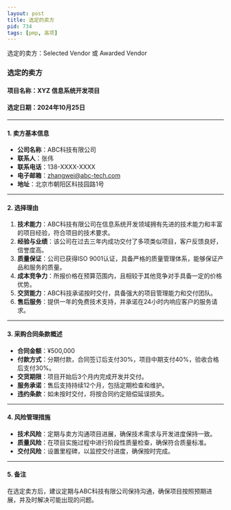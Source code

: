 ```yaml
---
layout: post
title: 选定的卖方
pid: 734
tags: [pmp, 高项]
---
```


选定的卖方：Selected Vendor 或 Awarded Vendor

### **选定的卖方**

#### **项目名称**：XYZ 信息系统开发项目

#### **选定日期**：2024年10月25日

------

#### **1. 卖方基本信息**

- **公司名称**：ABC科技有限公司
- **联系人**：张伟
- **联系电话**：138-XXXX-XXXX
- **电子邮箱**：zhangwei@abc-tech.com
- **地址**：北京市朝阳区科技园路1号

------

#### **2. 选择理由**

1. **技术能力**：ABC科技有限公司在信息系统开发领域拥有先进的技术能力和丰富的项目经验，符合项目的技术要求。
2. **经验与业绩**：该公司在过去三年内成功交付了多项类似项目，客户反馈良好，信誉度高。
3. **质量保证**：公司已获得ISO 9001认证，具备严格的质量管理体系，能够保证产品和服务的质量。
4. **成本竞争力**：所报价格在预算范围内，且相较于其他竞争对手具备一定的价格优势。
5. **交货能力**：ABC科技承诺按时交付，具备强大的项目管理能力和交付团队。
6. **售后服务**：提供一年的免费技术支持，并承诺在24小时内响应客户的服务请求。

------

#### **3. 采购合同条款概述**

- **合同金额**：¥500,000
- **付款方式**：分期付款，合同签订后支付30%，项目中期支付40%，验收合格后支付30%。
- **交货期限**：项目开始后3个月内完成开发并交付。
- **服务承诺**：售后支持持续12个月，包括定期检查和维护。
- **违约条款**：如未按时交付，将按合同约定赔偿延误损失。

------

#### **4. 风险管理措施**

- **技术风险**：定期与卖方沟通项目进展，确保技术需求与开发进度保持一致。
- **质量风险**：在项目实施过程中进行阶段性质量检查，确保符合质量标准。
- **交付风险**：设置里程碑，以监控交付进度，确保按时完成。

------

#### **5. 备注**

在选定卖方后，建议定期与ABC科技有限公司保持沟通，确保项目按照预期进展，并及时解决可能出现的问题。
